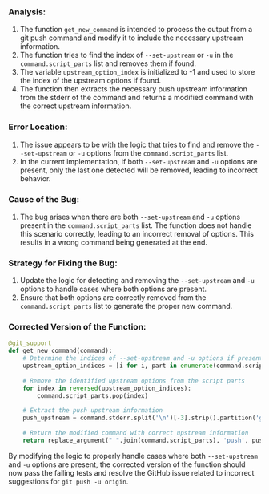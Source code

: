 ### Analysis:
1. The function `get_new_command` is intended to process the output from a git push command and modify it to include the necessary upstream information.
2. The function tries to find the index of `--set-upstream` or `-u` in the `command.script_parts` list and removes them if found.
3. The variable `upstream_option_index` is initialized to -1 and used to store the index of the upstream options if found.
4. The function then extracts the necessary push upstream information from the stderr of the command and returns a modified command with the correct upstream information.

### Error Location:
1. The issue appears to be with the logic that tries to find and remove the `--set-upstream` or `-u` options from the `command.script_parts` list.
2. In the current implementation, if both `--set-upstream` and `-u` options are present, only the last one detected will be removed, leading to incorrect behavior.

### Cause of the Bug:
1. The bug arises when there are both `--set-upstream` and `-u` options present in the `command.script_parts` list. The function does not handle this scenario correctly, leading to an incorrect removal of options. This results in a wrong command being generated at the end.

### Strategy for Fixing the Bug:
1. Update the logic for detecting and removing the `--set-upstream` and `-u` options to handle cases where both options are present.
2. Ensure that both options are correctly removed from the `command.script_parts` list to generate the proper new command.

### Corrected Version of the Function:
```python
@git_support
def get_new_command(command):
    # Determine the indices of --set-upstream and -u options if present
    upstream_option_indices = [i for i, part in enumerate(command.script_parts) if part in ['--set-upstream', '-u']]
    
    # Remove the identified upstream options from the script parts
    for index in reversed(upstream_option_indices):
        command.script_parts.pop(index)
    
    # Extract the push upstream information
    push_upstream = command.stderr.split('\n')[-3].strip().partition('git ')[2]
    
    # Return the modified command with correct upstream information
    return replace_argument(" ".join(command.script_parts), 'push', push_upstream)
```

By modifying the logic to properly handle cases where both `--set-upstream` and `-u` options are present, the corrected version of the function should now pass the failing tests and resolve the GitHub issue related to incorrect suggestions for `git push -u origin`.
